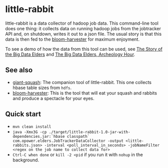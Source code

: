 little-rabbit
=============

little-rabbit is a data collector of hadoop job data.
This command-line tool does one thing: it collects data on running hadoop jobs
from the jobtracker API and, on shutdown, writes it out to a json file. 
The usual story is that this data is then fed to the 
[bloom-harvester](https://github.com/opower/bloom-harvester)
for maximum enjoyment.

To see a demo of how the data from this tool can be used, see
[The Story of the Big Data Elders](http://opower.github.io/2013/07/07/the-story-of-the-big-data-elders/)
and [The Big Data Elders, Archeology Hour](http://opower.github.io/link-tbd).

See also
------------

* [giant-squash](https://github.com/opower/giant-squash): The companion tool of little-rabbit. This
one collects hbase table sizes from ``hdfs``.
* [bloom-harvester](https://github.com/opower/bloom-harvester): This is the tool that will eat your
squash and rabbits and produce a spectacle for your eyes.

Quick start
-----------

* ``mvn clean install``
* ``java -Xmx3G -cp ./target/little-rabbit-1.0-jar-with-dependencies.jar:`hbase classpath` com.opower.elders.JobTrackerDataCollector -output <little-rabbits.json> -interval <poll_interval_in_seconds> -jobNameFilter <regex on the job name to collect data for>``
* ``Ctrl-C when done`` or ``kill -2 <pid`` if you run it with ``nohup`` in the background.

